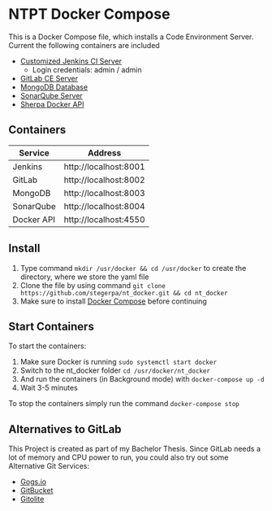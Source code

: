 # NTPT Docker Compose

This is a Docker Compose file, which installs a Code Environment Server.
Current the following containers are included
* [Customized Jenkins CI Server](https://hub.docker.com/r/stegerpa/jenkins/)
  * Login credentials: admin / admin
* [GitLab CE Server](https://hub.docker.com/r/gitlab/gitlab-ce/)
* [MongoDB Database](https://hub.docker.com/_/mongo/)
* [SonarQube Server](https://hub.docker.com/_/sonarqube/)
* [Sherpa Docker API](https://hub.docker.com/r/djenriquez/sherpa/)

## Containers
 Service | Address 
 --- | ---
 Jenkins | http://localhost:8001
 GitLab | http://localhost:8002
 MongoDB | http://localhost:8003
 SonarQube | http://localhost:8004
 Docker API | http://localhost:4550

## Install
1. Type command `mkdir /usr/docker && cd /usr/docker` to create the directory, where we store the yaml file
2. Clone the file by using command `git clone https://github.com/stegerpa/nt_docker.git && cd nt_docker`
3. Make sure to install [Docker Compose](https://github.com/docker/compose/releases) before continuing

## Start Containers
To start the containers:
1. Make sure Docker is running
`sudo systemctl start docker`
2. Switch to the nt_docker folder
`cd /usr/docker/nt_docker`
3. And run the containers (in Background mode) with
`docker-compose up -d`
4. Wait 3-5 minutes

To stop the containers simply run the command `docker-compose stop`

## Alternatives to GitLab
This Project is created as part of my Bachelor Thesis. Since GitLab needs a lot of memory and CPU power to run, you could also try out some Alternative Git Services:
* [Gogs.io](https://gogs.io/)
* [GitBucket](https://github.com/gitbucket/gitbucket)
* [Gitolite](http://gitolite.com/gitolite/)
